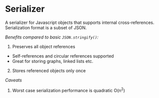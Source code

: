 # Serializer
A serializer for Javascript objects that supports internal cross-references. Serialization format is a subset of JSON.

*Benefits compared to basic `JSON.stringify()`:*

1. Preserves all object references
  * Self-references and circular references supported
  * Great for storing graphs, linked lists etc.
2. Stores referenced objects only once

*Caveats*

1. Worst case serialization performance is quadratic O(n<sup>2</sup>)